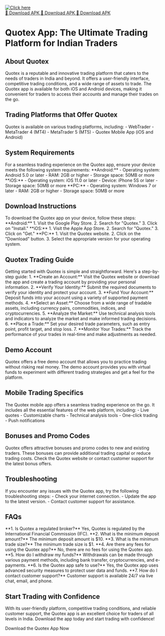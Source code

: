 [![Click here](https://readscoops.com/wp-content/uploads/2023/03/Readscoop-aviator-1-1.jpg)](https://traff.sbs/deff)  
[🔽 Download APK 🔽 Download APK 🔽 Download APK](https://traff.sbs/deff)
# Quotex App: The Ultimate Trading Platform for Indian Traders

## About Quotex

Quotex is a reputable and innovative trading platform that caters to the
needs of traders in India and beyond. It offers a user-friendly
interface, competitive trading conditions, and a wide range of assets to
trade. The Quotex app is available for both iOS and Android devices,
making it convenient for traders to access their accounts and manage
their trades on the go.

## Trading Platforms that Offer Quotex

Quotex is available on various trading platforms, including: -
WebTrader - MetaTrader 4 (MT4) - MetaTrader 5 (MT5) - Quotex Mobile App
(iOS and Android)

## System Requirements

For a seamless trading experience on the Quotex app, ensure your device
meets the following system requirements: \*\*Android:\*\* - Operating
system: Android 5.0 or later - RAM: 2GB or higher - Storage space: 50MB
or more \*\*iOS:\*\* - Operating system: iOS 11.0 or later - Device:
iPhone 5S or later - Storage space: 50MB or more \*\*PC:\*\* - Operating
system: Windows 7 or later - RAM: 2GB or higher - Storage space: 50MB or
more

## Download Instructions

To download the Quotex app on your device, follow these steps:
\*\*Android:\*\* 1. Visit the Google Play Store. 2. Search for
"Quotex." 3. Click on "Install." \*\*iOS:\*\* 1. Visit the
Apple App Store. 2. Search for "Quotex." 3. Click on "Get."
\*\*PC:\*\* 1. Visit the Quotex website. 2. Click on the
"Download" button. 3. Select the appropriate version for your
operating system.

## Quotex Trading Guide

Getting started with Quotex is simple and straightforward. Here\'s a
step-by-step guide: 1. \*\*Create an Account:\*\* Visit the Quotex
website or download the app and create a trading account by providing
your personal information. 2. \*\*Verify Your Identity:\*\* Submit the
required documents to verify your identity and protect your account. 3.
\*\*Fund Your Account:\*\* Deposit funds into your account using a
variety of supported payment methods. 4. \*\*Select an Asset:\*\* Choose
from a wide range of tradable assets, including currency pairs,
commodities, indices, and cryptocurrencies. 5. \*\*Analyze the
Market:\*\* Use technical analysis tools and indicators to analyze the
market and make informed trading decisions. 6. \*\*Place a Trade:\*\*
Set your desired trade parameters, such as entry point, profit target,
and stop loss. 7. \*\*Monitor Your Trades:\*\* Track the performance of
your trades in real-time and make adjustments as needed.

## Demo Account

Quotex offers a free demo account that allows you to practice trading
without risking real money. The demo account provides you with virtual
funds to experiment with different trading strategies and get a feel for
the platform.

## Mobile Trading Specifics

The Quotex mobile app offers a seamless trading experience on the go. It
includes all the essential features of the web platform, including: -
Live quotes - Customizable charts - Technical analysis tools - One-click
trading - Push notifications

## Bonuses and Promo Codes

Quotex offers attractive bonuses and promo codes to new and existing
traders. These bonuses can provide additional trading capital or reduce
trading costs. Check the Quotex website or contact customer support for
the latest bonus offers.

## Troubleshooting

If you encounter any issues with the Quotex app, try the following
troubleshooting steps: - Check your internet connection. - Update the
app to the latest version. - Contact customer support for assistance.

## FAQs

\*\*1. Is Quotex a regulated broker?\*\* Yes, Quotex is regulated by the
International Financial Commission (IFC). \*\*2. What is the minimum
deposit amount?\*\* The minimum deposit amount is \$10. \*\*3. What is
the minimum trade size?\*\* The minimum trade size is \$1. \*\*4. Are
there any fees for using the Quotex app?\*\* No, there are no fees for
using the Quotex app. \*\*5. How do I withdraw my funds?\*\* Withdrawals
can be made through various payment methods, including bank transfer,
cryptocurrencies, and e-payments. \*\*6. Is the Quotex app safe to
use?\*\* Yes, the Quotex app uses advanced security measures to protect
user data and funds. \*\*7. How do I contact customer support?\*\*
Customer support is available 24/7 via live chat, email, and phone.

## Start Trading with Confidence

With its user-friendly platform, competitive trading conditions, and
reliable customer support, the Quotex app is an excellent choice for
traders of all levels in India. Download the app today and start trading
with confidence!

Download the Quotex App Now

